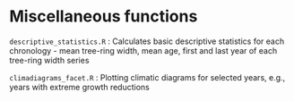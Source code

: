 # Miscellaneous functions 

`descriptive_statistics.R` : Calculates basic descriptive statistics for each chronology - mean tree-ring width, mean age, first and last year of each tree-ring width series


`climadiagrams_facet.R` : Plotting climatic diagrams for selected years, e.g., years with extreme growth reductions
